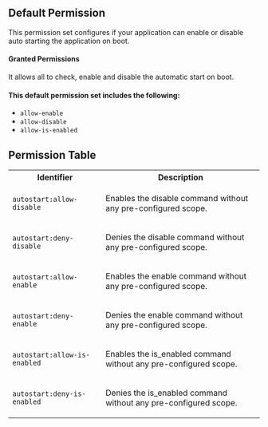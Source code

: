 ## Default Permission

This permission set configures if your
application can enable or disable auto
starting the application on boot.

#### Granted Permissions

It allows all to check, enable and
disable the automatic start on boot.

#### This default permission set includes the following:

- `allow-enable`
- `allow-disable`
- `allow-is-enabled`

## Permission Table

<table>
<tr>
<th>Identifier</th>
<th>Description</th>
</tr>


<tr>
<td>

`autostart:allow-disable`

</td>
<td>

Enables the disable command without any pre-configured scope.

</td>
</tr>

<tr>
<td>

`autostart:deny-disable`

</td>
<td>

Denies the disable command without any pre-configured scope.

</td>
</tr>

<tr>
<td>

`autostart:allow-enable`

</td>
<td>

Enables the enable command without any pre-configured scope.

</td>
</tr>

<tr>
<td>

`autostart:deny-enable`

</td>
<td>

Denies the enable command without any pre-configured scope.

</td>
</tr>

<tr>
<td>

`autostart:allow-is-enabled`

</td>
<td>

Enables the is_enabled command without any pre-configured scope.

</td>
</tr>

<tr>
<td>

`autostart:deny-is-enabled`

</td>
<td>

Denies the is_enabled command without any pre-configured scope.

</td>
</tr>
</table>
